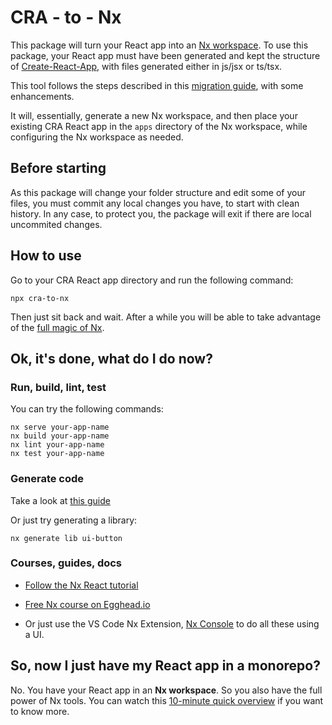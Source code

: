 # CRA - to - Nx

This package will turn your React app into an [Nx workspace](https://nx.dev/). To use this package, your React app must have been generated and kept the structure of [Create-React-App](https://reactjs.org/docs/create-a-new-react-app.html), with files generated either in js/jsx or ts/tsx.

This tool follows the steps described in this [migration guide](https://nx.dev/latest/react/migration/migration-cra), with some enhancements.

It will, essentially, generate a new Nx workspace, and then place your existing CRA React app in the `apps` directory of the Nx workspace, while configuring the Nx workspace as needed.

## Before starting

As this package will change your folder structure and edit some of your files, you must commit any local changes you have, to start with clean history. In any case, to protect you, the package will exit if there are local uncommited changes.

## How to use

Go to your CRA React app directory and run the following command:

```
npx cra-to-nx
```

Then just sit back and wait. After a while you will be able to take advantage of the [full magic of Nx](https://nx.dev/latest/react/getting-started/getting-started).

## Ok, it's done, what do I do now?

### Run, build, lint, test

You can try the following commands:

```
nx serve your-app-name
nx build your-app-name
nx lint your-app-name
nx test your-app-name
```

### Generate code

Take a look at [this guide](https://nx.dev/latest/react/workspace/generators/using-schematics)

Or just try generating a library:

```
nx generate lib ui-button
```

### Courses, guides, docs

- [Follow the Nx React tutorial](https://nx.dev/react/tutorial/01-create-application)

- [Free Nx course on Egghead.io](https://egghead.io/playlists/scale-react-development-with-nx-4038)

- Or just use the VS Code Nx Extension, [Nx Console](https://nx.dev/latest/react/getting-started/console) to do all these using a UI.

## So, now I just have my React app in a monorepo?

No. You have your React app in an **Nx workspace**. So you also have the full power of Nx tools. You can watch this [10-minute quick overview](https://youtu.be/sNz-4PUM0k8) if you want to know more.
